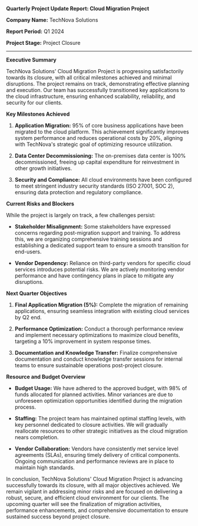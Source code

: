 **Quarterly Project Update Report: Cloud Migration Project**

**Company Name:** TechNova Solutions

**Report Period:** Q1 2024

**Project Stage:** Project Closure

---

**Executive Summary**

TechNova Solutions' Cloud Migration Project is progressing satisfactorily towards its closure, with all critical milestones achieved and minimal disruptions. The project remains on track, demonstrating effective planning and execution. Our team has successfully transitioned key applications to the cloud infrastructure, ensuring enhanced scalability, reliability, and security for our clients.

**Key Milestones Achieved**

1. **Application Migration:** 95% of core business applications have been migrated to the cloud platform. This achievement significantly improves system performance and reduces operational costs by 20%, aligning with TechNova's strategic goal of optimizing resource utilization.
   
2. **Data Center Decommissioning:** The on-premises data center is 100% decommissioned, freeing up capital expenditure for reinvestment in other growth initiatives.

3. **Security and Compliance:** All cloud environments have been configured to meet stringent industry security standards (ISO 27001, SOC 2), ensuring data protection and regulatory compliance.

**Current Risks and Blockers**

While the project is largely on track, a few challenges persist:

- **Stakeholder Misalignment:** Some stakeholders have expressed concerns regarding post-migration support and training. To address this, we are organizing comprehensive training sessions and establishing a dedicated support team to ensure a smooth transition for end-users.

- **Vendor Dependency:** Reliance on third-party vendors for specific cloud services introduces potential risks. We are actively monitoring vendor performance and have contingency plans in place to mitigate any disruptions.

**Next Quarter Objectives**

1. **Final Application Migration (5%):** Complete the migration of remaining applications, ensuring seamless integration with existing cloud services by Q2 end.
   
2. **Performance Optimization:** Conduct a thorough performance review and implement necessary optimizations to maximize cloud benefits, targeting a 10% improvement in system response times.

3. **Documentation and Knowledge Transfer:** Finalize comprehensive documentation and conduct knowledge transfer sessions for internal teams to ensure sustainable operations post-project closure.

**Resource and Budget Overview**

- **Budget Usage:** We have adhered to the approved budget, with 98% of funds allocated for planned activities. Minor variances are due to unforeseen optimization opportunities identified during the migration process.
  
- **Staffing:** The project team has maintained optimal staffing levels, with key personnel dedicated to closure activities. We will gradually reallocate resources to other strategic initiatives as the cloud migration nears completion.

- **Vendor Collaboration:** Vendors have consistently met service level agreements (SLAs), ensuring timely delivery of critical components. Ongoing communication and performance reviews are in place to maintain high standards.

In conclusion, TechNova Solutions' Cloud Migration Project is advancing successfully towards its closure, with all major objectives achieved. We remain vigilant in addressing minor risks and are focused on delivering a robust, secure, and efficient cloud environment for our clients. The upcoming quarter will see the finalization of migration activities, performance enhancements, and comprehensive documentation to ensure sustained success beyond project closure.